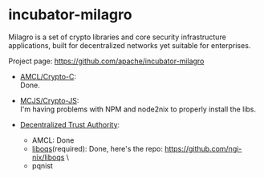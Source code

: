 # incubator-milagro
Milagro is a set of crypto libraries and core security infrastructure applications, built for decentralized networks yet suitable for enterprises.

Project page:
https://github.com/apache/incubator-milagro

- [AMCL/Crypto-C](https://github.com/apache/incubator-milagro-crypto-c): \
Done.

- [MCJS/Crypto-JS](https://github.com/apache/incubator-milagro-crypto-js): \
I'm having problems with NPM and node2nix to properly install the libs.

- [Decentralized Trust Authority](https://github.com/apache/incubator-milagro-dta):
  - AMCL: Done 
  - [liboqs](https://github.com/open-quantum-safe/liboqs)(required): 
    Done, here's the repo: https://github.com/ngi-nix/liboqs \
  - pqnist
